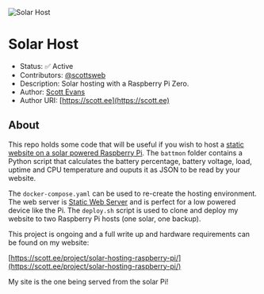 ![Solar Host](https://scott.ee/images/solar-host.png)

# Solar Host

* Status: ✅ Active
* Contributors: [@scottsweb](http://twitter.com/scottsweb)
* Description: Solar hosting with a Raspberry Pi Zero. 
* Author: [Scott Evans](https://scott.ee)
* Author URI: [https://scott.ee](https://scott.ee)

## About

This repo holds some code that will be useful if you wish to host a [static website on a solar powered Raspberry Pi](https://scott.ee/project/solar-hosting-raspberry-pi/). The `battmon` folder contains a Python script that calculates the battery percentage, battery voltage, load, uptime and CPU temperature and ouputs it as JSON to be read by your website. 

The `docker-compose.yaml` can be used to re-create the hosting environment. The web server is [Static Web Server](https://github.com/joseluisq/static-web-server) and is perfect for a low powered device like the Pi. The `deploy.sh` script is used to clone and deploy my website to two Raspberry Pi hosts (one solar, one backup).

This project is ongoing and a full write up and hardware requirements can be found on my website:

[https://scott.ee/project/solar-hosting-raspberry-pi/](https://scott.ee/project/solar-hosting-raspberry-pi/)

My site is the one being served from the solar Pi!
